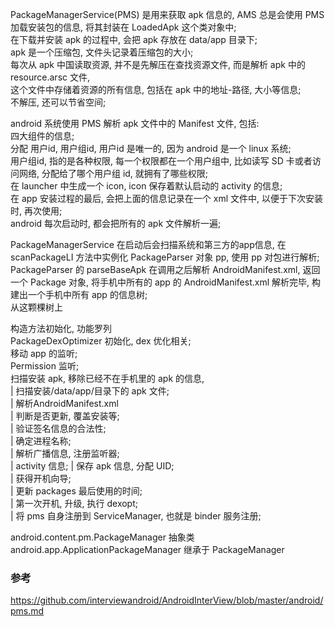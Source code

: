PackageManagerService(PMS) 是用来获取 apk 信息的, AMS 总是会使用 PMS 加载安装包的信息, 将其封装在 LoadedApk 这个类对象中;  
在下载并安装 apk 的过程中, 会把 apk 存放在 data/app 目录下;  
apk 是一个压缩包, 文件头记录着压缩包的大小;  
每次从 apk 中国读取资源, 并不是先解压在查找资源文件, 而是解析 apk 中的 resource.arsc 文件,  
这个文件中存储着资源的所有信息, 包括在 apk 中的地址-路径, 大小等信息;  
不解压, 还可以节省空间;  

android 系统使用 PMS 解析 apk 文件中的 Manifest 文件, 包括:  
四大组件的信息;  
分配 用户id, 用户组id, 用户id 是唯一的, 因为 android 是一个 linux 系统;  
用户组id, 指的是各种权限, 每一个权限都在一个用户组中, 比如读写 SD 卡或者访问网络, 分配给了哪个用户组 id, 就拥有了哪些权限;  
在 launcher 中生成一个 icon, icon 保存着默认启动的 activity 的信息;  
在 app 安装过程的最后, 会把上面的信息记录在一个 xml 文件中, 以便于下次安装时, 再次使用;  
android 每次启动时, 都会把所有的 apk 文件解析一遍;  


PackageManagerService 在启动后会扫描系统和第三方的app信息, 在 scanPackageLI 方法中实例化 PackageParser 对象 pp, 使用 pp 对包进行解析;  
PackageParser 的 parseBaseApk 在调用之后解析 AndroidManifest.xml, 返回一个 Package 对象, 将手机中所有的 app 的 AndroidManifest.xml 解析完毕, 构建出一个手机中所有 app 的信息树;  
从这颗棵树上  

构造方法初始化, 功能罗列  
PackageDexOptimizer 初始化, dex 优化相关;  
移动 app 的监听;  
Permission 监听;  
扫描安装 apk, 移除已经不在手机里的 apk 的信息,  
    |  扫描安装/data/app/目录下的 apk 文件;  
        |  解析AndroidManifest.xml  
        |  判断是否更新, 覆盖安装等;  
        |  验证签名信息的合法性;  
        |  确定进程名称;   
        |  解析广播信息, 注册监听器;    
        |  activity 信息;
    |  保存 apk 信息, 分配 UID;  
    |  获得开机向导;  
    |  更新 packages 最后使用的时间;  
    |  第一次开机, 升级, 执行 dexopt;  
    | 将 pms 自身注册到 ServiceManager, 也就是 binder 服务注册;  

android.content.pm.PackageManager  抽象类  
android.app.ApplicationPackageManager  继承于 PackageManager  


### 参考  
https://github.com/interviewandroid/AndroidInterView/blob/master/android/pms.md  



